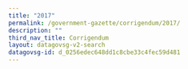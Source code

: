 ```yaml
---
title: "2017"
permalink: /government-gazette/corrigendum/2017/
description: ""
third_nav_title: Corrigendum
layout: datagovsg-v2-search
datagovsg-id: d_0256edec648dd1c8cbe33c4fec59d481
---
```

